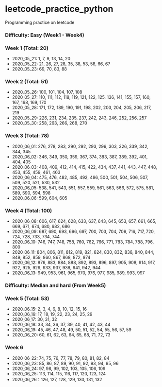 # leetcode_practice_python
Programming practice on leetcode

### Difficulty: Easy (Week1 - Week4)
### Week 1 (Total: 20)
- 2020_05_21: 1, 7, 9, 13, 14, 20
- 2020_05_22: 21, 26, 27, 28, 35, 38, 53, 58, 66, 67
- 2020_05_23: 69, 70, 83, 88
  
### Week 2 (Total: 51)
- 2020_05_26: 100, 101, 104, 107, 108
- 2020_05_27: 110, 111, 112, 118, 119, 121, 122, 125, 136, 141, 155, 157, 160, 167, 168, 169, 170
- 2020_05_28: 171, 172, 189, 190, 191, 198, 202, 203, 204, 205, 206, 217, 219
- 2020_05_29: 226, 231, 234, 235, 237, 242, 243, 246, 252, 256, 257
- 2020_05_30: 258, 263, 266, 268, 270
  
### Week 3 (Total: 78)
- 2020_06_01: 276, 278, 283, 290, 292, 293, 299, 303, 326, 339, 342, 344, 345
- 2020_06_02: 346, 349, 350, 359, 367, 374, 383, 387, 389, 392, 401, 404, 405
- 2020_06_03: 408, 409, 412, 414, 415, 422, 434, 437, 441, 443, 447, 448, 453, 455, 459, 461, 463
- 2020_06_04: 475, 476, 482, 485, 492, 496, 500, 501, 504, 506, 507, 509, 520, 521, 530, 532
- 2020_06_05: 538, 541, 543, 551, 557, 559, 561, 563, 566, 572, 575, 581, 589, 590, 594, 598
- 2020_06_06: 599, 604, 605
  
### Week 4 (Total: 100)
- 2020_06_08: 606, 617, 624, 628, 633, 637, 643, 645, 653, 657, 661, 665, 669, 671, 674, 680, 682, 686
- 2020_06_09: 687, 690, 693, 696, 697, 700, 703, 704, 709, 716, 717, 720, 724, 728, 733, 734, 744
- 2020_06_10: 746, 747, 748, 758, 760, 762, 766, 771, 783, 784, 788, 796, 800
- 2020_06_11: 804, 806, 811, 812, 819, 821, 824, 830, 832, 836, 840, 844, 849, 852, 859, 860, 867, 868, 872, 874
- 2020_06_12: 876, 883, 884, 888, 892, 893, 896, 897, 905, 908, 914, 917, 922, 925, 929, 933, 937, 938, 941, 942, 944
- 2020_06_13: 949, 953, 961, 965, 970, 976, 977, 985, 989, 993, 997
  
### Difficulty: Median and hard (From Week5)
### Week 5 (Total: 53)
- 2020_06_15: 2, 3, 4, 6, 8, 10, 12, 15, 16
- 2020_06_16: 17, 18, 19, 22, 23, 24, 25, 29
- 2020_06_17: 30, 31, 32
- 2020_06_18: 33, 34, 36, 37, 39, 40, 41, 42, 43, 44
- 2020_06_19: 45, 46, 47, 48, 49, 50, 51, 52, 54, 55, 56, 57, 59
- 2020_06_20: 60, 61, 62, 63, 64, 65, 68, 71, 72, 73
  
### Week 6
- 2020_06_22: 74, 75, 76, 77, 78, 79, 80, 81, 82, 84
- 2020_06_23: 85, 86, 87, 89, 90, 91, 92, 93, 94, 95, 96
- 2020_06_24: 97, 98, 99, 102, 103, 105, 106, 109
- 2020_06_25: 113, 114, 115, 116, 117, 120, 123, 124
- 2020_06_26：126, 127, 128, 129, 130, 131, 132

